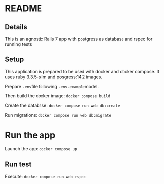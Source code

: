 # README

## Details

This is an agnostic Rails 7 app with postgress as database and rspec for running tests

## Setup

This application is prepared to be used with docker and docker compose. It uses ruby 3.3.5-slim and posgress:14.2 images.

Prepare `.env`file following `.env.example`model.

Then build the docker image:
`docker compose build`

Create the database:
`docker compose run web db:create`

Run migrations:
`docker compose run web db:migrate`


# Run the app

Launch the app:
`docker compose up`


## Run test

Execute:
`docker compose run web rspec`